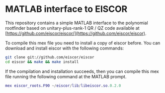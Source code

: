 # MATLAB interface to EISCOR

This repository contains a simple MATLAB interface to the polynomial
rootfinder based on unitary-plus-rank-1 QR / QZ code available at 
[https://github.com/eiscor/eiscor/](https://github.com/eiscor/eiscor). 

To compile this mex file you need to install a copy of eiscor before. 
You can download and install eiscor with the following commands: 

```Bash
git clone git://github.com/eiscor/eiscor
cd eiscor && make && make install
```

If the compilation and installation succeeds, then you can compile this
mex file running the following command at the MATLAB prompt. 

```Matlab 
mex eiscor_roots.F90 ~/eiscor/lib/libeiscor.so.0.2.0
````

   
